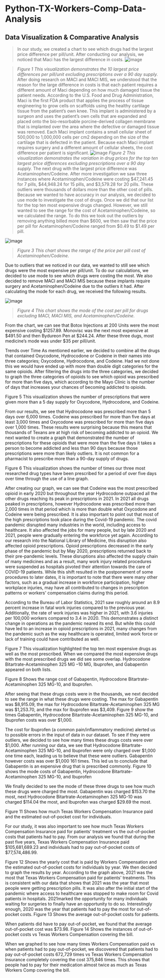 # Python-TX-Workers-Comp-Data-Analysis

## Data Visualization & Comparative Analysis
>In our study, we created a chart to see which drugs had the largest price difference per pill/unit. After conducting our analysis, we noticed that Maci has the largest difference in costs.
![image](https://github.com/user-attachments/assets/18e41b39-fcde-4b18-a716-c9dff47558a3)




> _Figure 1 This visualization demonstrates the 10 largest price differences per pill/unit excluding prescriptions over a 90 day supply._  
>After doing research on MACI and MACI MIS, we understood that the reason for the large difference in costs is that each patient requires a different amount of Maci depending on how much damaged tissue the patient needs. According to the U.S. Food and Drug Administration, Maci is the first FDA product that applies the process of tissue engineering to grow cells on scaffolds using the healthy cartilage tissue from the patient’s own knee. This implant is administered by a surgeon and uses the patient’s own cells that are expanded and placed onto the bio-resorbable porcine-derived collagen membrane that is implanted over the area where the defective or damaged tissue was removed. Each Maci implant contains a small cellular sheet of 500,000 to 1,000,000 cells per cm2 depending on the size of the cartilage that is defected in the patient. Because each Maci implant requires surgery and a different amount of cellular sheets, the cost difference per patient is significant. 
![image](https://github.com/user-attachments/assets/da787a4e-a76e-4ae7-b72b-c80d54034bfa)
> _Figure 2 This visualization demonstrates the variation in drug prices for the top ten largest price differences excluding prescriptions over a 90 day supply._
> The next drug with the largest price difference was Acetaminophen/Codeine. After more investigation we saw three instances where Acetaminophen/Codeine were costing $47,241.45 for 7 pills, $44,948.24 for 15 pills, and $3,579.28 for 20 pills. These outliers were thousands of dollars more than the other cost of pills. Because we wanted to have accuracy in our analysis, we decided to use mode to investigate the cost of drugs. Once we did that our list for the top ten most expensive drugs changed. However, we still wanted to see the range for the cost of Acetaminophen/Codeine, so we calculated the range. To do this we took out the outliers by removing anything billed more than $600, we then saw that the price per pill for Acetaminophen/Codeine ranged from $0.49 to $1.49 per pill.

![image](https://github.com/user-attachments/assets/6b7cf4db-d93d-40a5-a06f-b278cc61bb4a)

> _Figure 3 This chart shows the range of the price per pill cost of Acetaminophen/Codeine._
 
Due to outliers that we noticed in our data, we wanted to still see which drugs were the most expensive per pill/unit. To do our calculations, we decided to use mode to see which drugs were costing the most. We also decided to remove MACI and MACI MIS because these implants require surgery and Acetaminophen/Codeine due to the outliers it had. After calculating the mode for each drug, we received the following results. 

![image](https://github.com/user-attachments/assets/ffbd52d9-5fae-4f75-bdb7-c0711763e866)

> _Figure 4 This chart shows the mode of the cost per pill for drugs excluding MACI, MACI MIS, and Acetaminophen/Codeine._ 
 
From the chart, we can see that Botox Injections at 200 Units were the most expensive costing $1257.89. Monovisc was the next most expensive at $491.50 and then Bydureon Pen at $244.24. After these three dugs, most medicine’s mode was under $35 per pill/unit. 

Trends over Time
As mentioned earlier, we decided to combine all the drugs that contained Oxycodone, Hydrocodone or Codeine in their names into three categories; Oxycodone, Hydrocodone, and Codeine. Had we not done this we would have ended up with more than double digit categories for the same opioids. After filtering the drugs into the three categories, we decided to graph the three categories of opioids to see which opioid was prescribed for more than five days, which according to the Mayo Clinic is the number of days that increases your chances of becoming addicted to opioids. 






Figure 5 This visualization shows the number of prescriptions that were given more than a 5 day supply for Oxycodone, Hydrocodone, and Codeine.
 

From our results, we see that Hydrocodone was prescribed more than 5 days over 6,000 times. Codeine was prescribed for more than five days at least 3,000 times and Oxycodone was prescribed for more than five days over 1,000 times. These results were surprising because this means that thousands of Texans are at high risk of becoming addicted to an opioid. 
We next wanted to create a graph that demonstrated the number of prescriptions for these opioids that were more than the five days it takes a person to become addicted and less than 90 days because those prescriptions were more than likely outliers. It is not common for a pharmacist to prescribe more than a 90-day supply of drugs. 





Figure 6 This visualization shows the number of times our three most researched drug types have been prescribed for a period of over five days over time through the use of a line graph.
 

After creating our graph, we can see that Codeine was the most prescribed opioid in early 2020 but throughout the year Hydrocodone outpaced all the other drugs reaching its peak in prescriptions in 2021. In 2021 all drugs peaked in prescriptions, however Hydrocodone was prescribed more than 2,000 times in that period which is more than double what Oxycodone and Codeine were being prescribed.  It is also important to point out that most of the high prescriptions took place during the Covid-19 pandemic.  The covid pandemic disrupted many industries in the world, including access to healthcare. It also affected the jobs for many people, but by late 2020 and 2021, people were gradually entering the workforce yet again.  According to our research into the National Library of Medicine, this disruption also affected opioid prescriptions. Opioid prescriptions decreased in the early phase of the pandemic but by May 2020, prescriptions returned back to their pre-pandemic levels. These disruptions also affected the supply chain of many medicines and as a result, many work injury related procedures were suspended as hospitals pivoted their attention towards the care of COVID-19 patients. While this shift resulted in the postponement of some procedures to later dates, it is important to note that there were many other factors, such as a gradual increase in workforce participation, higher workplace injuries, may have all contributed to changes in prescription patterns or workers' compensation claims during this period. 

According to the Bureau of Labor Statistics, 2021 saw roughly around an 8.9 percent increase in fatal work injuries compared to the previous year. Additionally, the rate of work injuries was higher in 2021, with 3.6 injuries per 100,000 workers compared to 3.4 in 2020. This demonstrates a distinct change in operations as the pandemic neared its end. But while this could have led to an increase in opioid prescriptions in 2021, many changes from the pandemic such as the way healthcare is operated, limited work force or lack of training could have contributed as well.












Figure 7 This visualization highlighted the top ten most expensive drugs as well as the most prescribed. 
When we compared the most expensive drugs with the most prescribed drugs we did see some overlap. Hydrocodone Bitartrate-Acetaminophen 325 MG –10 MG, Ibuprofen, and Gabapentin appeared on both lists. 


Figure 8 Shows the range cost of Gabapentin, Hydrocodone Bitartrate-Acetaminophen 325 MG-10, and Ibuprofen. 
 
After seeing that these drugs costs were in the thousands, we next decided to see the range in what these drugs were costing. The max for Gabapentin was $8,915.09, the max for Hydrocodone Bitartrate-Acetaminophen 325 MG was $1,253.70, and the max for Ibuprofen was $3,409.
Figure 9 show the times Gabapentin, Hydrocodone Bitartrate-Acetaminophen 325 MG-10, and Ibuprofen costs was over $1,000. 
  
The cost for Ibuprofen (a common pain/inflammatory medicine) alerted us to possible errors in the input of data in our dataset. To see if they were outliers, we decided to see how many times these drugs costs were over $1,000. After running our data, we see that Hydrocodone Bitartrate-Acetaminophen 325 MG-10, and Ibuprofen were only charged over $1,000 one time each, leading us to believe that these were outliers. Gabapentin however costs was over $1,000 161 times. This led us to conclude that Gabapentin is an expensive drug that is prescribed commonly.
Figure 10 shows the mode costs of Gabapentin, Hydrocodone Bitartrate-Acetaminophen 325 MG-10, and Ibuprofen
 
We finally decided to see the mode of these three drugs to see how much these drugs were charged the most. Gabapentin was charged $153.70 the most, next Hydrocodone Bitartrate-Acetaminophen 325 MG-10 was charged $114.04 the most, and Ibuprofen was charged $29.69 the most.

Figure 11 Shows how much Texas Workers Compensation Insurance paid and the estimated out-of-pocket cost for individuals. 
 

For our study, it was also important to see how much Texas Workers Compensation Insurance paid for patients' treatment vs the out-of-pocket costs that patients had to pay. From our analysis we found that during the past five years, Texas Workers Compensation Insurance paid $105,681,689.23 and individuals had to pay out-of-pocket costs of $77,574,486.99. 

Figure 12 Shows the yearly cost that is paid by Workers Compensation and the estimated out-of-pocket  costs for individuals by year. 
 	We then decided to graph the results by year. According to the graph above, 2021 was the most that Texas Workers Compensation paid for patients' treatments. This is consistent with our data that shows that 2021 was the year that most people were getting prescription pills. It was also after the initial start of the pandemic where access to healthcare was stopped to make room for Covid patients in hospitals. 2021marked the opportunity for many individuals waiting for surgeries to finally have an opportunity to do so. Interestingly enough, 2020 was the year that patients had to pay the most for out-of-pocket costs. 
Figure 13 Shows the average out-of-pocket costs for patients. 
 
When patients did have to pay out-of-pocket, we found that the average out-of-pocket cost was $73.98. 
Figure 14 Shows the instances of out-of-pocket costs vs Texas Workers Compensation covering the bill. 
  
When we graphed to see how many times Workers Compensation paid vs when patients had to pay out-of-pocket, we discovered that patients had to pay out-of-pocket costs 672,729 times vs Texas Workers Compensation Insurance completely covering the cost 375,846 times.  This shows that people had to pay for their medication almost twice as much as Texas Workers Comp covering the bill. 
